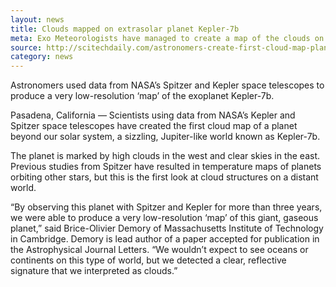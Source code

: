 ```yaml
---
layout: news
title: Clouds mapped on extrasolar planet Kepler-7b
meta: Exo Meteorologists have managed to create a map of the clouds on a planet outside our solar system for the first time.
source: http://scitechdaily.com/astronomers-create-first-cloud-map-planet-beyond-solar-system/
category: news
---
```


Astronomers used data from NASA’s Spitzer and Kepler space telescopes to produce a very low-resolution ‘map’ of the exoplanet Kepler-7b.

Pasadena, California — Scientists using data from NASA’s Kepler and Spitzer space telescopes have created the first cloud map of a planet beyond our solar system, a sizzling, Jupiter-like world known as Kepler-7b.

The planet is marked by high clouds in the west and clear skies in the east. Previous studies from Spitzer have resulted in temperature maps of planets orbiting other stars, but this is the first look at cloud structures on a distant world.

“By observing this planet with Spitzer and Kepler for more than three years, we were able to produce a very low-resolution ‘map’ of this giant, gaseous planet,” said Brice-Olivier Demory of Massachusetts Institute of Technology in Cambridge. Demory is lead author of a paper accepted for publication in the Astrophysical Journal Letters. “We wouldn’t expect to see oceans or continents on this type of world, but we detected a clear, reflective signature that we interpreted as clouds.”
